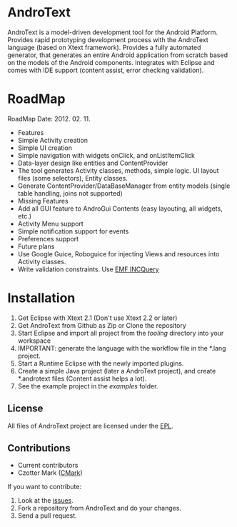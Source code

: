 # AndroText #

AndroText is a model-driven development tool for the Android Platform. 
Provides rapid prototyping development process with the AndroText language (based on Xtext framework). 
Provides a fully automated generator, that generates an entire Android application from scratch based on the models of the Android components.
Integrates with Eclipse and comes with IDE support (content assist, error checking validation).

# RoadMap #

RoadMap Date: 2012. 02. 11.

* Features
 * Simple Activity creation
 * Simple UI creation
 * Simple navigation with widgets onClick, and onListItemClick
 * Data-layer design like entities and ContentProvider
 * The tool generates Activity classes, methods, simple logic. UI layout files (some selectors), Entity classes.
 * Generate ContentProvider/DataBaseManager from entity models (single table handling, joins not supported)
* Missing Features
 * Add all GUI feature to AndroGui Contents (easy layouting, all widgets, etc.)
 * Activity Menu support
 * Simple notification support for events
 * Preferences support
* Future plans
 * Use Google Guice, Roboguice for injecting Views and resources into Activity classes.
 * Write validation constraints. Use [EMF INCQuery](http://viatra.inf.mit.bme.hu/incquery/base#Overview)
 
# Installation #

1. Get Eclipse with Xtext 2.1 (Don't use Xtext 2.2 or later)
2. Get AndroText from Github as Zip or Clone the repository
3. Start Eclipse and import all project from the *tooling* directory into your workspace
4. IMPORTANT: generate the language with the workflow file in the *.lang project.
5. Start a Runtime Eclipse with the newly imported plugins.
6. Create a simple Java project (later a AndroText project), and create *.androtext files (Content assist helps a lot).
7. See the example project in the *examples* folder.

## License ##

All files of AndroText project are licensed under the [EPL](http://www.eclipse.org/legal/epl-v10.html).

## Contributions ##

 * Current contributors
  * Czotter Mark ([CMark](http://github.com/CMark))

If you want to contribute:

1. Look at the [issues](https://github.com/CMark/androtext/issues).
2. Fork a repository from AndroText and do your changes.
3. Send a pull request.
